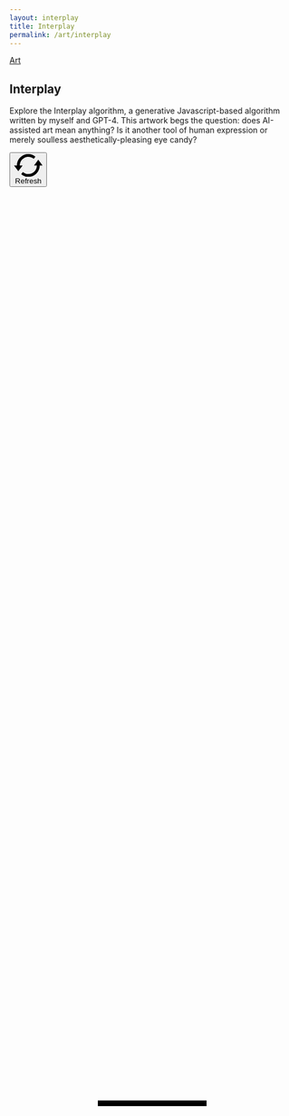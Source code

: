 ```yaml
---
layout: interplay
title: Interplay
permalink: /art/interplay
---
```


<article>

<div class="grid md:grid-cols-2 gap-8">

<div>
<a href="/art" class="back-btn fade-in-element">Art</a>
<h1 class="fade-in-element">Interplay</h1>

<p class="mb-4 fade-in-element">Explore the Interplay algorithm, a generative Javascript-based algorithm written by myself and GPT-4. This artwork begs the question: does AI-assisted art mean anything? Is it another tool of human expression or merely soulless aesthetically-pleasing eye candy?</p>

<p id="metadata fade-in-element"></p>

<p id="hash" class="text-sm text-ellipsis overflow-hidden whitespace-nowrap w-[320px] md:w-full fade-in-element"></p>

<p><button id="refresh-btn" class="refresh-btn fade-in-element"><svg id="refresh" class="inline w-[16px] h-[16px] align-middle -t-1 mr-1 relative" data-name="refresh" xmlns="http://www.w3.org/2000/svg" viewBox="0 0 20 16"><defs><style>.cls-1 { fill-rule: evenodd; stroke-width: 0px;}</style>
</defs><path class="cls-1" d="m17,4l3,4h-2c0,4.42-3.58,8-8,8-1.92,0-3.69-.68-4.98-1.88l1.19-1.54c1,.9,2.33,1.42,3.79,1.42,3.31,0,6-2.69,6-6h-2l3-4h0ZM3.12,11.84h0s-.12.16-.12.16L0,8h2C2,3.58,5.58,0,10,0c1.92,0,3.69.68,4.98,1.88l-1.19,1.54c-1-.9-2.33-1.42-3.79-1.42-3.23,0-5.87,2.55-6,6h2l-1.58,2.1h0l-1.31,1.74h0Z"/></svg> Refresh
</button></p>

</div>
<div>
<div class="mb-12 text-center mx-auto o-hidden relative fade-in-element">
<canvas id="artCanvas" width="1240" height="1754" class="w-auto max-w-full mx-auto"></canvas>
<div
    id="loadingBar"
    style="
    position: absolute;
    top: 50%;
    left: 50%;
    transform: translate(-50%, -50%);
    width: 20%;
    height: 10px;
    background: black;
    display: flex;
    "
>
<div
    id="loadingBarProgress"
    style="width: 0%; height: 100%; background: white"
    class="t-[50%]"
    ></div>
</div>
</div>
</div>

</div>

</article>

<script>
window.onload = function(){
    const hashContainer = document.getElementById('hash');
    if( $fx && $fx.hash ){
        hashContainer.innerHTML = "Hash: " + $fx.hash;
    }

    const refreshBtn = document.getElementById('refresh-btn');

    refreshBtn.addEventListener("click", function(e){
        location.reload();
    });

    let output = '';
for (let [key, value] of Object.entries($fx._features)) {
  output += `<strong>${key}:</strong> ${value}<br>`;
}
document.getElementById('metadata').innerHTML = output;
}
</script>
